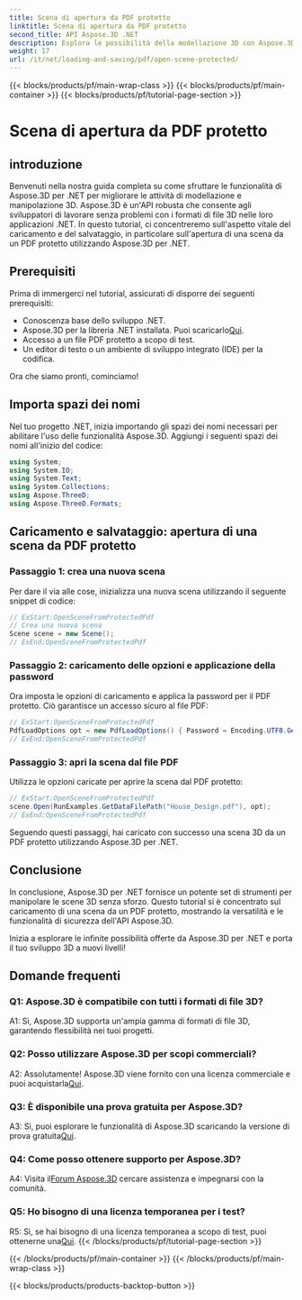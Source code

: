 ```yaml
---
title: Scena di apertura da PDF protetto
linktitle: Scena di apertura da PDF protetto
second_title: API Aspose.3D .NET
description: Esplora le possibilità della modellazione 3D con Aspose.3D per .NET. Impara ad aprire scene da PDF protetti nella nostra guida passo passo.
weight: 17
url: /it/net/loading-and-saving/pdf/open-scene-protected/
---
```


{{< blocks/products/pf/main-wrap-class >}}
{{< blocks/products/pf/main-container >}}
{{< blocks/products/pf/tutorial-page-section >}}

# Scena di apertura da PDF protetto

## introduzione

Benvenuti nella nostra guida completa su come sfruttare le funzionalità di Aspose.3D per .NET per migliorare le attività di modellazione e manipolazione 3D. Aspose.3D è un'API robusta che consente agli sviluppatori di lavorare senza problemi con i formati di file 3D nelle loro applicazioni .NET. In questo tutorial, ci concentreremo sull'aspetto vitale del caricamento e del salvataggio, in particolare sull'apertura di una scena da un PDF protetto utilizzando Aspose.3D per .NET.

## Prerequisiti

Prima di immergerci nel tutorial, assicurati di disporre dei seguenti prerequisiti:

- Conoscenza base dello sviluppo .NET.
-  Aspose.3D per la libreria .NET installata. Puoi scaricarlo[Qui](https://releases.aspose.com/3d/net/).
- Accesso a un file PDF protetto a scopo di test.
- Un editor di testo o un ambiente di sviluppo integrato (IDE) per la codifica.

Ora che siamo pronti, cominciamo!

## Importa spazi dei nomi

Nel tuo progetto .NET, inizia importando gli spazi dei nomi necessari per abilitare l'uso delle funzionalità Aspose.3D. Aggiungi i seguenti spazi dei nomi all'inizio del codice:

```csharp
using System;
using System.IO;
using System.Text;
using System.Collections;
using Aspose.ThreeD;
using Aspose.ThreeD.Formats;
```

## Caricamento e salvataggio: apertura di una scena da PDF protetto

### Passaggio 1: crea una nuova scena

Per dare il via alle cose, inizializza una nuova scena utilizzando il seguente snippet di codice:

```csharp
// ExStart:OpenSceneFromProtectedPdf
// Crea una nuova scena
Scene scene = new Scene();
// ExEnd:OpenSceneFromProtectedPdf
```

### Passaggio 2: caricamento delle opzioni e applicazione della password

Ora imposta le opzioni di caricamento e applica la password per il PDF protetto. Ciò garantisce un accesso sicuro al file PDF:

```csharp
// ExStart:OpenSceneFromProtectedPdf
PdfLoadOptions opt = new PdfLoadOptions() { Password = Encoding.UTF8.GetBytes("password") };
// ExEnd:OpenSceneFromProtectedPdf
```

### Passaggio 3: apri la scena dal file PDF

Utilizza le opzioni caricate per aprire la scena dal PDF protetto:

```csharp
// ExStart:OpenSceneFromProtectedPdf
scene.Open(RunExamples.GetDataFilePath("House_Design.pdf"), opt);
// ExEnd:OpenSceneFromProtectedPdf
```

Seguendo questi passaggi, hai caricato con successo una scena 3D da un PDF protetto utilizzando Aspose.3D per .NET.

## Conclusione

In conclusione, Aspose.3D per .NET fornisce un potente set di strumenti per manipolare le scene 3D senza sforzo. Questo tutorial si è concentrato sul caricamento di una scena da un PDF protetto, mostrando la versatilità e le funzionalità di sicurezza dell'API Aspose.3D.

Inizia a esplorare le infinite possibilità offerte da Aspose.3D per .NET e porta il tuo sviluppo 3D a nuovi livelli!

## Domande frequenti

### Q1: Aspose.3D è compatibile con tutti i formati di file 3D?

A1: Sì, Aspose.3D supporta un'ampia gamma di formati di file 3D, garantendo flessibilità nei tuoi progetti.

### Q2: Posso utilizzare Aspose.3D per scopi commerciali?

 A2: Assolutamente! Aspose.3D viene fornito con una licenza commerciale e puoi acquistarla[Qui](https://purchase.aspose.com/buy).

### Q3: È disponibile una prova gratuita per Aspose.3D?

 A3: Sì, puoi esplorare le funzionalità di Aspose.3D scaricando la versione di prova gratuita[Qui](https://releases.aspose.com/).

### Q4: Come posso ottenere supporto per Aspose.3D?

 A4: Visita il[Forum Aspose.3D](https://forum.aspose.com/c/3d/18) cercare assistenza e impegnarsi con la comunità.

### Q5: Ho bisogno di una licenza temporanea per i test?

 R5: Sì, se hai bisogno di una licenza temporanea a scopo di test, puoi ottenerne una[Qui](https://purchase.aspose.com/temporary-license/).
{{< /blocks/products/pf/tutorial-page-section >}}

{{< /blocks/products/pf/main-container >}}
{{< /blocks/products/pf/main-wrap-class >}}

{{< blocks/products/products-backtop-button >}}

